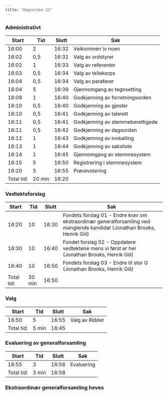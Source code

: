 ```yaml
---
title: "Dagsorden 22"
---
```


### Administrativt
| Start  | Tid | Slutt | Sak                                     |
|--------|-----|-------|-----------------------------------------|
| 16:00  | 2   | 16:32 | Velkommen \v noen                              |
| 16:02  | 0,5 | 16:32 | Valg av ordstyrer                       |
| 16:02  | 1   | 16:33 | Valg av referenter                      |
| 16:03  | 0,5 | 16:34 | Valg av tellekorps                      |
| 16:04  | 0,5 | 16:34 | Valg av paraferer                       |
| 16:04  | 5   | 16:39 | Gjennomgang av tegnsetting              |
| 16:09  | 1   | 16:40 | Godkjenning av forretningsorden         |
| 16:10  | 0,5 | 16:40 | Godkjenning av gjester                  |
| 16:10  | 0,5 | 16:41 | Godkjenning av talerett                 |
| 16:11  | 0,5 | 16:41 | Godkjenning av stemmeberettigede        |
| 16:11  | 0,5 | 16:42 | Godkjenning av dagsorden                |
| 16:12  | 1   | 16:43 | Godkjenning av innkalling               |
| 16:13  | 1   | 16:44 | Godkjenning av saksliste                |
| 16:14  | 1   | 16:45 | Gjennomgang av stemmesystem             |
| 16:15  | 5   | 16:50 | Registrering i stemmesystem             |
| 16:20  | 5   | 16:55 | Prøvevotering                           |
| Total tid: | 20 min | 16:20 |


### Vedtektsforslag
| Start | Tid | Slutt | Sak |
|---|---|---|---|
| 16:20  | 10 | 16:30  |  Fondets forslag 01 - Endre krav om ekstraordinær generalforsamling ved manglende kandidat (Jonathan Brooks, Henrik Giil) |
| 16:30  | 10 | 16:40  | Fondet forslag 02 - Oppdatere vedtektene mens vi først er her (Jonathan Brooks, Henrik Giil)|
| 16:40 | 10 | 16:50  |  Fondets forslag 03 - Endre til stor G (Jonathan Brooks, Henrik Giil) |
| Total tid: | 30 min | 16:50 |

### Valg
| Start | Tid | Slutt | Sak |
|---|---|---|---|
| 16:50 | 5 | 16:55 | Valg av Ridder |
| Total tid: | 5 min | 16:45 |

### Evaluering av generalforsamling
| Start | Tid | Slutt | Sak |
|---|---|---|---|
| 16:55 | 3 | 16:58 | Evaluering |
| Total tid: | 3 min | 16:58 |

### Ekstraordinær generalforsamling heves